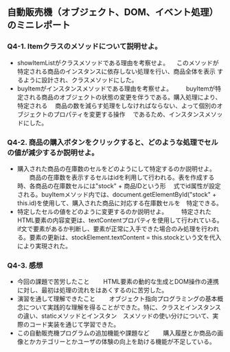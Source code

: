 ## 自動販売機（オブジェクト、DOM、イベント処理）のミニレポート
### Q4-1. Itemクラスのメソッドについて説明せよ。
* showItemListがクラスメソッドである理由を考察せよ。
 　このメソッドが特定される商品のインスタンスに依存しない処理を行い、商品全体を表示
 するように設計され、クラスメソッドにした。　
* buyItemがインスタンスメソッドである理由を考察せよ。
　　buyItemが特定される商品のオブジェクトの状態の変更を伴うである。購入処理により、特定される
　商品の数を減らす処理をしなければならない、よって個別のオブジェクトのプロパティを変更する操作
　であるため、インスタンスメソッドにした。
### Q4-2. 商品の購入ボタンをクリックすると、どのような処理でセルの値が減少するか説明せよ。
* 購入された商品の在庫数のセルをどのようにして特定するのか説明せよ。
　　商品の在庫数を表示するセルはidを利用して行われる。表を作成する時、各商品の在庫数セルには"stock" + 商品IDという形
　式でid属性が設定される。buyItemメソッド内では、document.getElementById("stock" + this.id)を使用して、購入された商品に対応する在庫数セルを　特定できる。
* 特定したセルの値をどのように変更するのか説明せよ。
　　特定されたHTML要素の内容変更は、textContentプロパティを使用して行われている。if文で要素があるか判断し、要素が正常に入手できた場合のみ処理を行われる。要素の更新は、stockElement.textContent = this.stockという文を代入により実現された。
### Q4-3. 感想
* 今回の課題で苦労したこと
　　HTML要素の動的な生成とDOM操作の連携に対し、最初は処理の流れをはあくするのに苦労した。
* 演習を通して理解できたこと
　　オブジェクト指向プログラミングの基本概念について実践的な理解を得ることができた。特に、クラスとインスタンスの違い、staticメソッドとインスタン　スメソッドの使い分けについて、実際のコード実装を通じて学習できた。
* この自動販売機プログラムの追加機能や課題など
　　購入履歴とか商品の画像とかカテゴリーとかユーザの体験の向上を助ける機能が不足している。
